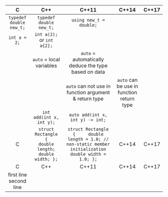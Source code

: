
| C | C++ | C++11 | C++14 | C++17 |
| :---: | :---: | :---: | :---: | :---: |
| `typedef double new_t;`  |   `typedef double new_t;`   | `using new_t = double;`    | | |
| `int a = 2;`| `int a(2);` or `int a{2};` ||||
||`auto` = local variables|`auto` = automatically deduce the type based on data|||
|||`auto` can not use in function argument & return type|`auto` can be use in function return type||
|  | `int add(int x, int y);` | `auto add(int x, int y) -> int;` | | |
| C | ```struct Rectangle { 	double length; 	double width; };``` | ```struct Rectangle { 	double length = 1.0; // non-static member initialization  	double width = 1.0; };``` | C++14 | C++17 |
| C | C++ | C++11 | C++14 | C++17 |
| first line<br>second line|||||
